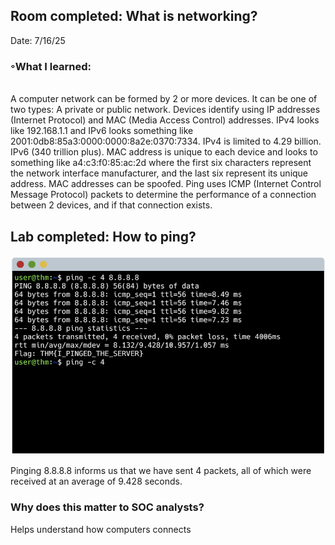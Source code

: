 ## Room completed: What is networking?

Date: 7/16/25

### ◦What I learned:
<br>
A computer network can be formed by 2 or more devices. It can be one of two types: A private or public network. 
Devices identify using IP addresses (Internet Protocol) and MAC (Media Access Control) addresses. 
IPv4 looks like 192.168.1.1  and IPv6 looks something like 2001:0db8:85a3:0000:0000:8a2e:0370:7334. IPv4 is limited to 4.29 billion. 
IPv6 (340 trillion plus). MAC address is unique to each device and looks to something like a4:c3:f0:85:ac:2d where the first 
six characters represent the network interface manufacturer, and the last six represent its unique address. MAC addresses can 
be spoofed. Ping uses ICMP (Internet Control Message Protocol) packets to determine the performance of a connection between 2 
devices, and if that connection exists.

## Lab completed: How to ping?
![How to ping](TryHackMe/assets/pinging1.png)

Pinging 8.8.8.8 informs us that we have sent 4 packets, all of which were received at an average of 9.428 seconds.
### Why does this matter to SOC analysts?
Helps understand how computers connects
